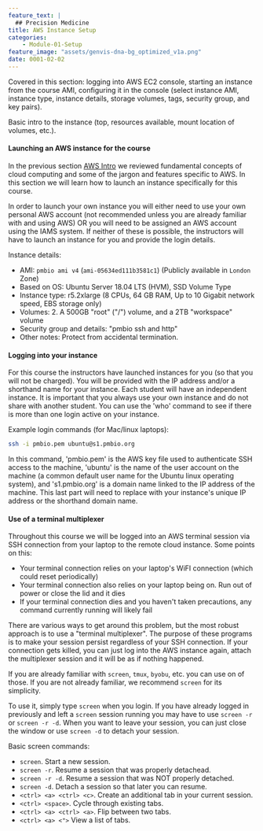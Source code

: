 ```yaml
---
feature_text: |
  ## Precision Medicine
title: AWS Instance Setup
categories:
    - Module-01-Setup
feature_image: "assets/genvis-dna-bg_optimized_v1a.png"
date: 0001-02-02
---
```


Covered in this section: logging into AWS EC2 console, starting an instance from the course AMI, configuring it in the console (select instance AMI, instance type, instance details, storage volumes, tags, security group, and key pairs).

Basic intro to the instance (top, resources available, mount location of volumes, etc.).

#### Launching an AWS instance for the course

In the previous section [AWS Intro](http://pmbio.org/module-01-setup/0001/02/01/AWS_Intro/) we reviewed fundamental concepts of cloud computing and some of the jargon and features specific to AWS. In this section we will learn how to launch an instance specifically for this course.

In order to launch your own instance you will either need to use your own personal AWS account (not recommended unless you are already familiar with and using AWS) OR you will need to be assigned an AWS account using the IAMS system. If neither of these is possible, the instructors will have to launch an instance for you and provide the login details.

Instance details:
* AMI: `pmbio ami v4` (`ami-05634ed111b3581c1`) (Publicly available in `London` Zone)
* Based on OS: Ubuntu Server 18.04 LTS (HVM), SSD Volume Type
* Instance type: r5.2xlarge (8 CPUs, 64 GB RAM, Up to 10 Gigabit network speed, EBS storage only)
* Volumes: 2. A 500GB "root" ("/") volume, and a 2TB "workspace" volume
* Security group and details: "pmbio ssh and http"
* Other notes: Protect from accidental termination.

#### Logging into your instance

For this course the instructors have launched instances for you (so that you will not be charged). You will be provided with the IP address and/or a shorthand name for your instance. Each student will have an independent instance. It is important that you always use your own instance and do not share with another student. You can use the 'who' command to see if there is more than one login active on your instance.

Example login commands (for Mac/linux laptops):
```bash
ssh -i pmbio.pem ubuntu@s1.pmbio.org

```

In this command, 'pmbio.pem' is the AWS key file used to authenticate SSH access to the machine, 'ubuntu' is the name of the user account on the machine (a common default user name for the Ubuntu linux operating system), and 's1.pmbio.org' is a domain name linked to the IP address of the machine.  This last part will need to replace with your instance's unique IP address or the shorthand domain name.

#### Use of a terminal multiplexer

Throughout this course we will be logged into an AWS terminal session via SSH connection from your laptop to the remote cloud instance. Some points on this:

* Your terminal connection relies on your laptop's WiFI connection (which could reset periodically)
* Your terminal connection also relies on your laptop being on. Run out of power or close the lid and it dies
* If your terminal connection dies and you haven't taken precautions, any command currently running will likely fail

There are various ways to get around this problem, but the most robust approach is to use a "terminal multiplexer". The purpose of these programs is to make your session persist regardless of your SSH connection.  If your connection gets killed, you can just log into the AWS instance again, attach the multiplexer session and it will be as if nothing happened.

If you are already familiar with `screen`, `tmux`, `byobu`, etc. you can use on of those. If you are not already familiar, we recommend `screen` for its simplicity.

To use it, simply type `screen` when you login. If you have already logged in previously and left a `screen` session running you may have to use `screen -r` or `screen -r -d`. When you want to leave your session, you can just close the window or use `screen -d` to detach your session.

Basic screen commands:
* `screen`. Start a new session.
* `screen -r`. Resume a session that was properly detachead.
* `screen -r -d`. Resume a session that was NOT properly detached.
* `screen -d`. Detach a session so that later you can resume.
* `<ctrl> <a> <ctrl> <c>`. Create an additional tab in your current session.
* `<ctrl> <space>`. Cycle through existing tabs.
* `<ctrl> <a> <ctrl> <a>`. Flip between two tabs.
* `<ctrl> <a> <">` View a list of tabs.
